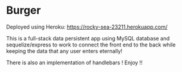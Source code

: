 # Burger
Deployed using Heroku:
https://rocky-sea-23211.herokuapp.com/

This is a full-stack data persistent app using MySQL database and sequelize/express to work to connect the front end to the back while keeping the data that any user enters eternally!

There is also an implementation of handlebars ! Enjoy !!